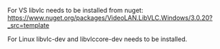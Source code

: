For VS libvlc needs to be installed from nuget: https://www.nuget.org/packages/VideoLAN.LibVLC.Windows/3.0.20?_src=template

For Linux libvlc-dev and libvlccore-dev needs to be installed.
